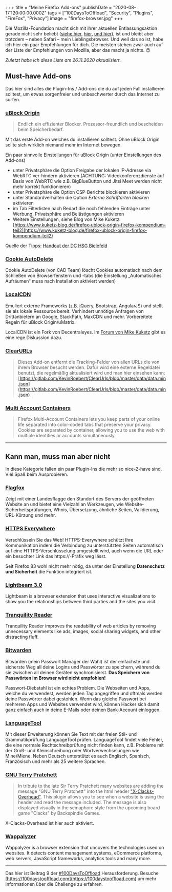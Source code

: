 +++
title = "Meine Firefox Add-ons"
publishDate = "2020-08-17T20:00:00.000Z"
tags = ["100DaysToOffload", "Security", "Plugins", "FireFox", "Privacy"]
image = "firefox-browser.jpg"
+++

Die Mozilla-Foundation macht sich mit ihrer aktuellen Entlassungsaktion gerade nicht sehr beliebt ([siehe hier](https://blog.fefe.de/?ts=a1c8b564), [hier](https://blog.fefe.de/?ts=a1cd1f2c), [und hier](https://blog.fefe.de/?ts=a1cd056a)), ist und bleibt aber trotzdem – neben Safari – mein Lieblingsbrowser. Und weil das so ist, habe ich hier ein paar Empfehlungen für dich. Die meisten stehen zwar auch auf der Liste der Empfehlungen von Mozilla, aber das macht ja nichts. 😉

*Zuletzt habe ich diese Liste am 26.11.2020 aktualisiert.*

## Must-have Add-ons

Das hier sind alles die Plugin-Ins / Add-ons die du auf jeden Fall installieren solltest, um etwas sorgenfreier und unbeschwerter durch das Internet zu surfen.

### [uBlock Origin](https://addons.mozilla.org/de/firefox/addon/ublock-origin/)

> Endlich ein effizienter Blocker. Prozessor-freundlich und bescheiden beim Speicherbedarf.

Mit das erste Add-on welches du installieren solltest. Ohne uBlock Origin sollte sich wirklich niemand mehr im Internet bewegen.

Ein paar sinnvolle Einstellungen für uBlock Origin (unter Einstellungen des Add-ons)

- unter Privatsphäre die Option Freigabe der lokalen IP-Adresse via WebRTC ver-hindern aktivieren (ACHTUNG: Videokonferenzdienste auf Basis von WebRTC wie z.B. BigBlueButton und Jitsi Meet werden nicht mehr korrekt funktionieren)
- unter Privatsphäre die Option CSP-Berichte blockieren aktivieren
- unter Standardverhalten die Option *Externe Schriftarten blocken* aktivieren
- im Tab Filterlisten nach Bedarf die noch fehlenden Einträge unter Werbung, Privatsphäre und Belästigungen aktivieren 
- Weitere Einstellungen, siehe Blog von Mike Kuketz: [https://www.kuketz-blog.de/firefox-ublock-origin-firefox-kompendium-teil2](https://www.kuketz-blog.de/firefox-ublock-origin-firefox-kompendium-teil2)

Quelle der Tipps: [Handout der DC HSG Bielefeld](https://digitalcourage.de/sites/default/files/2020-11/cp_handout_Browser_v5.1.pdf)

### [Cookie AutoDelete](https://addons.mozilla.org/de/firefox/addon/cookie-autodelete/)

Cookie AutoDelete (von CAD Team) löscht Cookies automatisch nach dem Schließen von Browserfenstern und -tabs (die Einstellung „Automatisches Aufräumen“ muss nach Installation aktiviert werden)

### [LocalCDN](https://addons.mozilla.org/de/firefox/addon/localcdn-fork-of-decentraleyes/)

Emuliert externe Frameworks (z.B. jQuery, Bootstrap, AngularJS) und stellt sie als lokale Ressource bereit. Verhindert unnötige Anfragen von Drittanbietern an Google, StackPath, MaxCDN und mehr. Vorbereitete Regeln für uBlock Origin/uMatrix.

LocalCDN ist ein Fork von Decentraleyes. Im [Forum von Mike Kuketz](https://forum.kuketz-blog.de/viewtopic.php?p=64425#p64425) gibt es eine rege Diskussion dazu. 

### [ClearURLs](https://addons.mozilla.org/de/firefox/addon/clearurls/)

> Dieses Add-on entfernt die Tracking-Felder von allen URLs die von ihrem Browser besucht werden. Dafür wird eine externe Regeldatei benutzt, die regelmäßig aktualisiert wird und man hier einsehen kann: [https://gitlab.com/KevinRoebert/ClearUrls/blob/master/data/data.min.json](https://gitlab.com/KevinRoebert/ClearUrls/blob/master/data/data.min.json)

### [Multi Account Containers](https://addons.mozilla.org/de/firefox/addon/multi-account-containers/)

> Firefox Multi-Account Containers lets you keep parts of your online life separated into color-coded tabs that preserve your privacy. Cookies are separated by container, allowing you to use the web with multiple identities or accounts simultaneously.

---

## Kann man, muss man aber nicht

In diese Kategorie fallen ein paar Plugin-Ins die mehr so nice-2-have sind. Viel Spaß beim Ausprobieren. 

### [Flagfox](https://addons.mozilla.org/de/firefox/addon/flagfox/)

Zeigt mit einer Landesflagge den Standort des Servers der geöffneten Website an und bietet eine Vielzahl an Werkzeugen, wie Website-Sicherheitsprüfungen, Whois, Übersetzung, ähnliche Seiten, Validierung, URL-Kürzung und mehr.

### [HTTPS Everywhere](https://addons.mozilla.org/de/firefox/addon/https-everywhere/)

Verschlüsseln Sie das Web! HTTPS-Everywhere schützt Ihre Kommunikation indem die Verbindung zu unterstützten Seiten automatisch auf eine HTTPS-Verschlüsselung umgestellt wird, auch wenn die URL oder ein besuchter Link das https://-Präfix weg lässt.

Seit Firefox 83 wohl nicht mehr nötig, da unter der Einstellung **Datenschutz und Sicherheit** die Funktion integriert ist.


### [Lightbeam 3.0](https://addons.mozilla.org/de/firefox/addon/lightbeam-3-0/)

Lightbeam is a browser extension that uses interactive visualizations to show you the relationships between third parties and the sites you visit.

### [Tranquility Reader](https://addons.mozilla.org/de/firefox/addon/tranquility-1/)

Tranquility Reader improves the readability of web articles by removing unnecessary elements like ads, images, social sharing widgets, and other distracting fluff.

### [Bitwarden](https://addons.mozilla.org/de/firefox/addon/bitwarden-password-manager/)

Bitwarden (mein Passwort Manager der Wahl) ist der einfachste und sicherste Weg all deine Logins und Passwörter zu speichern, während du sie zwischen all deinen Geräten synchronisierst. **Das Speichern von Passwörten im Browser wird nicht empfohlen!**

Passwort-Diebstahl ist ein echtes Problem. Die Webseiten und Apps, welche du verwendest, werden jeden Tag angegriffen und oftmals werden deine Passwörter dabei gestohlen. Wenn das gleiche Passwort bei mehreren Apps und Websites verwendet wird, können Hacker sich damit ganz einfach auch in deine E-Mails oder deinen Bank-Account einloggen.

### [LanguageTool](https://addons.mozilla.org/de/firefox/addon/languagetool/)

Mit dieser Erweiterung können Sie Text mit der freien Stil- und Grammatikprüfung LanguageTool prüfen. LanguageTool findet viele Fehler, die eine normale Rechtschreibprüfung nicht finden kann, z.B. Probleme mit der Groß- und Kleinschreibung oder Wortverwechselungen wie Mine/Miene. Neben Deutsch unterstützt es auch Englisch, Spanisch, Französisch und mehr als 25 weitere Sprachen.

### [GNU Terry Pratchett](https://addons.mozilla.org/de/firefox/addon/gnu_terry_pratchett/)

> In tribute to the late Sir Terry Pratchett many websites are adding the message "GNU Terry Pratchett" into the html header ["X-Clacks-Overhead"](http://www.gnuterrypratchett.com/). This plugin allows you to see when a website is using the header and read the message included. The message is also displayed visually in the semaphore style from the upcoming board game "Clacks" by Backspindle Games.

X-Clacks-Overhead ist hier auch aktiviert.

### [Wappalyzer](https://addons.mozilla.org/en-US/firefox/addon/wappalyzer/)

Wappalyzer is a browser extension that uncovers the technologies used on websites. It detects content management systems, eCommerce platforms, web servers, JavaScript frameworks, analytics tools and many more.

---

Das hier ist Beitrag 9 der [#100DaysToOffload](/tag:100DaysToOffload) Herausforderung. Besuche [https://100daystooffload.com](https://100daystooffload.com) um mehr Informationen über die Challenge zu erfahren.
